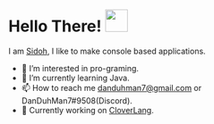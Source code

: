 # Hello There! <img src="https://media.giphy.com/media/hvRJCLFzcasrR4ia7z/giphy.gif" width="40px">

I am [Sidoh](https://github.com/DanDuh-Man), I like to make console based applications.

- 👀 I’m interested in pro-graming.<br>
- 🌱 I’m currently learning Java.<br>
- 📫 How to reach me danduhman7@gmail.com or DanDuhMan7#9508(Discord).<br>
- 🔨 Currently working on [CloverLang](https://github.com/DanDuh-Man/CloverLang).

